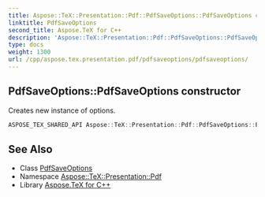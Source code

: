 ```yaml
---
title: Aspose::TeX::Presentation::Pdf::PdfSaveOptions::PdfSaveOptions constructor
linktitle: PdfSaveOptions
second_title: Aspose.TeX for C++
description: 'Aspose::TeX::Presentation::Pdf::PdfSaveOptions::PdfSaveOptions constructor. Creates new instance of options in C++.'
type: docs
weight: 1300
url: /cpp/aspose.tex.presentation.pdf/pdfsaveoptions/pdfsaveoptions/
---
```

## PdfSaveOptions::PdfSaveOptions constructor


Creates new instance of options.

```cpp
ASPOSE_TEX_SHARED_API Aspose::TeX::Presentation::Pdf::PdfSaveOptions::PdfSaveOptions()
```

## See Also

* Class [PdfSaveOptions](../)
* Namespace [Aspose::TeX::Presentation::Pdf](../../)
* Library [Aspose.TeX for C++](../../../)
